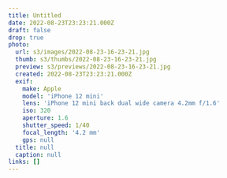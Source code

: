 ```yaml
---
title: Untitled
date: 2022-08-23T23:23:21.000Z
draft: false
drop: true
photo:
  url: s3/images/2022-08-23-16-23-21.jpg
  thumb: s3/thumbs/2022-08-23-16-23-21.jpg
  preview: s3/previews/2022-08-23-16-23-21.jpg
  created: 2022-08-23T23:23:21.000Z
  exif:
    make: Apple
    model: 'iPhone 12 mini'
    lens: 'iPhone 12 mini back dual wide camera 4.2mm f/1.6'
    iso: 320
    aperture: 1.6
    shutter_speed: 1/40
    focal_length: '4.2 mm'
    gps: null
  title: null
  caption: null
links: []
---
```


